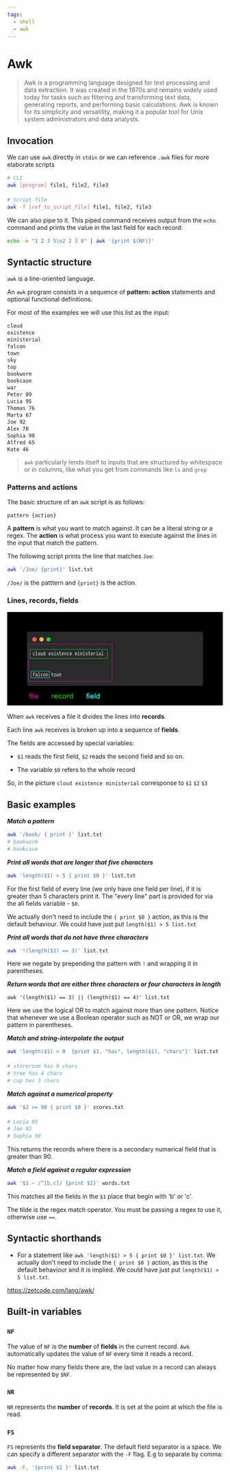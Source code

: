 ```yaml
---
tags:
  - shell
  - awk
---
```


# Awk

> Awk is a programming language designed for text processing and data
> extraction. It was created in the 1970s and remains widely used today for
> tasks such as filtering and transforming text data, generating reports, and
> performing basic calculations. Awk is known for its simplicity and
> versatility, making it a popular tool for Unix system administrators and data
> analysts.

## Invocation

We can use `awk` directly in `stdin` or we can reference `.awk` files for more
elaborate scripts

```bash
# CLI
awk [program] file1, file2, file3

# Script file
awk -f [ref_to_script_file] file1, file2, file3
```

We can also pipe to it. This piped command receives output from the `echo`
command and prints the value in the last field for each record:

```bash
echo -e "1 2 3 5\n2 2 3 8" | awk '{print $(NF)}'
```

## Syntactic structure

`awk` is a line-oriented language.

An `awk` program consists in a sequence of **pattern: action** statements and
optional functional definitions.

For most of the examples we will use this list as the input:

```
cloud
existence
ministerial
falcon
town
sky
top
bookworm
bookcase
war
Peter 89
Lucia 95
Thomas 76
Marta 67
Joe 92
Alex 78
Sophia 90
Alfred 65
Kate 46
```

> `awk` particularly lends itself to inputs that are structured by whitespace or
> in columns, like what you get from commands like `ls` and `grep`

### Patterns and actions

The basic structure of an `awk` script is as follows:

```
pattern {action}
```

A **pattern** is what you want to match against. It can be a literal string or a
regex. The **action** is what process you want to execute against the lines in
the input that match the pattern.

The following script prints the line that matches `Joe`:

```bash
awk '/Joe/ {print}' list.txt
```

`/Joe/` is the patttern and `{print}` is the action.

### Lines, records, fields

![](/static/awk-outline.png)

When `awk` receives a file it divides the lines into **records**.

Each line `awk` receives is broken up into a sequence of **fields**.

The fields are accessed by special variables:

- `$1` reads the first field, `$2` reads the second field and so on.

- The variable `$0` refers to the whole record

So, in the picture `cloud existence ministerial` corresponse to `$1` `$2` `$3`

## Basic examples

**_Match a pattern_**

```bash
awk '/book/ { print }' list.txt
# bookworm
# bookcase
```

**_Print all words that are longer that five characters_**

```bash
awk 'length($1) > 5 { print $0 }' list.txt
```

For the first field of every line (we only have one field per line), if it is
greater than 5 characters print it. The "every line" part is provided for via
the all fields variable - `$0`.

We actually don't need to include the `{ print $0 }` action, as this is the
default behaviour. We could have just put `length($1) > 5 list.txt`

**_Print all words that do not have three characters_**

```bash
awk '!(length($1) == 3)' list.txt
```

Here we negate by prepending the pattern with `!` and wrapping it in
parentheses.

**_Return words that are either three characters or four characters in length_**

```
awk '(length($1) == 3) || (length($1) == 4)' list.txt
```

Here we use the logical OR to match against more than one pattern. Notice that
whenever we use a Boolean operator such as NOT or OR, we wrap our pattern in
parentheses.

**_Match and string-interpolate the output_**

```bash
awk 'length($1) > 0  {print $1, "has", length($1), "chars"}' list.txt

# storeroom has 9 chars
# tree has 4 chars
# cup has 3 chars
```

**_Match against a numerical property_**

```bash
awk '$2 >= 90 { print $0 }' scores.txt

# Lucia 95
# Joe 92
# Sophia 90
```

This returns the records where there is a secondary numerical field that is
greater than 90.

**_Match a field against a regular expression_**

```bash
awk '$1 ~ /^[b,c]/ {print $1}' words.txt
```

This matches all the fields in the `$1` place that begin with 'b' or 'c'.

The tilde is the regex match operator. You must be passing a regex to use it,
otherwise use `==`.

## Syntactic shorthands

- For a statement like `awk 'length($1) > 5 { print $0 }' list.txt`. We actually
  don't need to include the `{ print $0 }` action, as this is the default
  behaviour and it is implied. We could have just put `length($1) > 5 list.txt`.

https://zetcode.com/lang/awk/

## Built-in variables

### `NF`

The value of `NF` is the **number** of **fields** in the current record. `Awk`
automatically updates the value of `NF` every time it reads a record.

No matter how many fields there are, the last value in a record can always be
represented by `$NF`.

### `NR`

`NR` represents the **number** of **records**. It is set at the point at which
the file is read.

### `FS`

`FS` represents the **field separator**. The default field separator is a space.
We can specify a different separator with the `-F` flag. E.g to separate by
comma:

```bash
awk -F, '{print $1 }' list.txt
```
